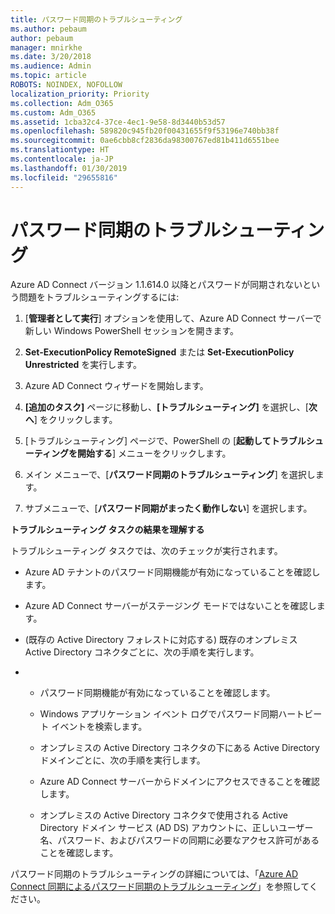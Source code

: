 ```yaml
---
title: パスワード同期のトラブルシューティング
ms.author: pebaum
author: pebaum
manager: mnirkhe
ms.date: 3/20/2018
ms.audience: Admin
ms.topic: article
ROBOTS: NOINDEX, NOFOLLOW
localization_priority: Priority
ms.collection: Adm_O365
ms.custom: Adm_O365
ms.assetid: 1cba32c4-37ce-4ec1-9e58-8d3440b53d57
ms.openlocfilehash: 589820c945fb20f00431655f9f53196e740bb38f
ms.sourcegitcommit: 0ae6cbb8cf2836da98300767ed81b411d6551bee
ms.translationtype: HT
ms.contentlocale: ja-JP
ms.lasthandoff: 01/30/2019
ms.locfileid: "29655816"
---
```

# <a name="troubleshoot-password-synchronization"></a>パスワード同期のトラブルシューティング

Azure AD Connect バージョン 1.1.614.0 以降とパスワードが同期されないという問題をトラブルシューティングするには:
  
1. [**管理者として実行**] オプションを使用して、Azure AD Connect サーバーで新しい Windows PowerShell セッションを開きます。 
    
2. **Set-ExecutionPolicy RemoteSigned** または **Set-ExecutionPolicy Unrestricted** を実行します。 
    
3. Azure AD Connect ウィザードを開始します。
    
4. **[追加のタスク]** ページに移動し、**[トラブルシューティング]** を選択し、[**次へ**] をクリックします。 
    
5. [トラブルシューティング] ページで、PowerShell の [**起動してトラブルシューティングを開始する**] メニューをクリックします。 
    
6. メイン メニューで、[**パスワード同期のトラブルシューティング**] を選択します。 
    
7. サブメニューで、[**パスワード同期がまったく動作しない**] を選択します。 
    
 **トラブルシューティング タスクの結果を理解する**
  
トラブルシューティング タスクでは、次のチェックが実行されます。
  
- Azure AD テナントのパスワード同期機能が有効になっていることを確認します。
    
- Azure AD Connect サーバーがステージング モードではないことを確認します。
    
- (既存の Active Directory フォレストに対応する) 既存のオンプレミス Active Directory コネクタごとに、次の手順を実行します。
    
- 
  - パスワード同期機能が有効になっていることを確認します。
    
  - Windows アプリケーション イベント ログでパスワード同期ハートビート イベントを検索します。
    
  - オンプレミスの Active Directory コネクタの下にある Active Directory ドメインごとに、次の手順を実行します。
    
  - Azure AD Connect サーバーからドメインにアクセスできることを確認します。
    
  - オンプレミスの Active Directory コネクタで使用される Active Directory ドメイン サービス (AD DS) アカウントに、正しいユーザー名、パスワード、およびパスワードの同期に必要なアクセス許可があることを確認します。
    
パスワード同期のトラブルシューティングの詳細については、「[Azure AD Connect 同期によるパスワード同期のトラブルシューティング](https://docs.microsoft.com/azure/active-directory/connect/active-directory-aadconnectsync-troubleshoot-password-synchronization)」を参照してください。
  

